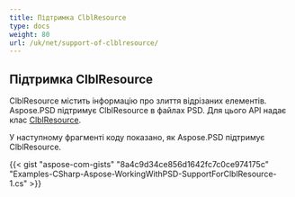 ```yaml
---
title: Підтримка ClblResource
type: docs
weight: 80
url: /uk/net/support-of-clblresource/
---
```


## **Підтримка ClblResource**
ClblResource містить інформацію про злиття відрізаних елементів. Aspose.PSD підтримує ClblResource в файлах PSD. Для цього API надає клас [ClblResource](https://reference.aspose.com/net/psd/aspose.psd.fileformats.psd.layers.layerresources/clblresource).

У наступному фрагменті коду показано, як Aspose.PSD підтримує ClblResource.

{{< gist "aspose-com-gists" "8a4c9d34ce856d1642fc7c0ce974175c" "Examples-CSharp-Aspose-WorkingWithPSD-SupportForClblResource-1.cs" >}}
